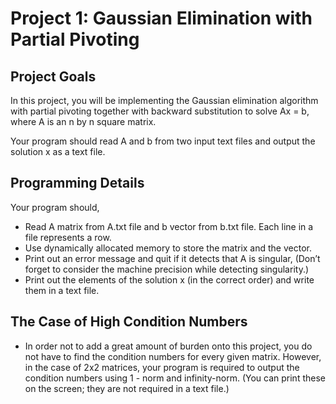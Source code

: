 # Project 1: Gaussian Elimination with Partial Pivoting


## Project Goals

In this project, you will be implementing the Gaussian elimination algorithm with partial
pivoting together with backward substitution to solve Ax = b, where A is an n by n square
matrix.

Your program should read A and b from two input text files and output the solution x as a text
file.



## Programming Details

Your program should,

- Read A matrix from A.txt file and b vector from b.txt file. Each line in a file represents a row.
- Use dynamically allocated memory to store the matrix and the vector.
- Print out an error message and quit if it detects that A is singular, (Don’t forget to consider the
machine precision while detecting singularity.)
- Print out the elements of the solution x (in the correct order) and write them in a text file.



## The Case of High Condition Numbers

- In order not to add a great amount of burden onto this project, you do not have to find the
condition numbers for every given matrix. However, in the case of 2x2 matrices, your program
is required to output the condition numbers using 1 - norm and infinity-norm. (You can print
these on the screen; they are not required in a text file.)
